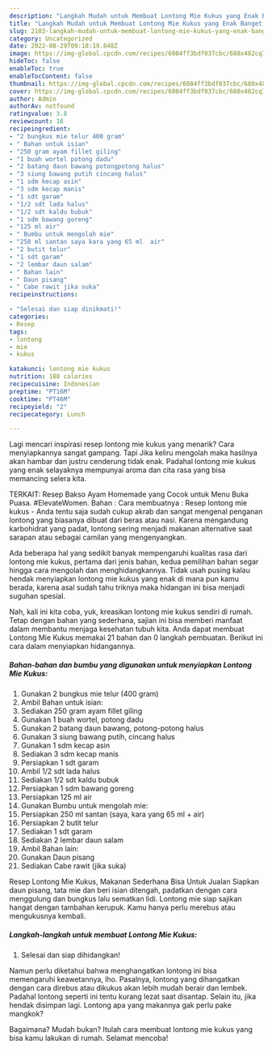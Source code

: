 ```yaml
---
description: "Langkah Mudah untuk Membuat Lontong Mie Kukus yang Enak Banget, Buat Buka Puasa Lezat Sekali"
title: "Langkah Mudah untuk Membuat Lontong Mie Kukus yang Enak Banget, Buat Buka Puasa Lezat Sekali"
slug: 2103-langkah-mudah-untuk-membuat-lontong-mie-kukus-yang-enak-banget-buat-buka-puasa-lezat-sekali
category: Uncategorized
date: 2022-08-29T09:18:19.848Z
image: https://img-global.cpcdn.com/recipes/6084ff3bdf037cbc/680x482cq70/lontong-mie-kukus-foto-resep-utama.jpg
hideToc: false
enableToc: true
enableTocContent: false
thumbnail: https://img-global.cpcdn.com/recipes/6084ff3bdf037cbc/680x482cq70/lontong-mie-kukus-foto-resep-utama.jpg
cover: https://img-global.cpcdn.com/recipes/6084ff3bdf037cbc/680x482cq70/lontong-mie-kukus-foto-resep-utama.jpg
author: Admin
authorAv: notfound
ratingvalue: 3.8
reviewcount: 16
recipeingredient:
- "2 bungkus mie telur 400 gram"
- " Bahan untuk isian"
- "250 gram ayam fillet giling"
- "1 buah wortel potong dadu"
- "2 batang daun bawang potongpotong halus"
- "3 siung bawang putih cincang halus"
- "1 sdm kecap asin"
- "3 sdm kecap manis"
- "1 sdt garam"
- "1/2 sdt lada halus"
- "1/2 sdt kaldu bubuk"
- "1 sdm bawang goreng"
- "125 ml air"
- " Bumbu untuk mengolah mie"
- "250 ml santan saya kara yang 65 ml  air"
- "2 butit telur"
- "1 sdt garam"
- "2 lembar daun salam"
- " Bahan lain"
- " Daun pisang"
- " Cabe rawit jika suka"
recipeinstructions:

- "Selesai dan siap dinikmati!"
categories:
- Resep
tags:
- lontong
- mie
- kukus

katakunci: lontong mie kukus 
nutrition: 188 calories
recipecuisine: Indonesian
preptime: "PT16M"
cooktime: "PT46M"
recipeyield: "2"
recipecategory: Lunch

---
```



Lagi mencari inspirasi resep lontong mie kukus yang menarik? Cara menyiapkannya sangat gampang. Tapi Jika keliru mengolah maka hasilnya akan hambar dan justru cenderung tidak enak. Padahal lontong mie kukus yang enak selayaknya mempunyai aroma dan cita rasa yang bisa memancing selera kita.


TERKAIT: Resep Bakso Ayam Homemade yang Cocok untuk Menu Buka Puasa. #ElevateWomen. Bahan : Cara membuatnya : Resep lontong mie kukus - Anda tentu saja sudah cukup akrab dan sangat mengenal penganan lontong yang biasanya dibuat dari beras atau nasi. Karena mengandung karbohidrat yang padat, lontong sering menjadi makanan alternative saat sarapan atau sebagai camilan yang mengenyangkan.

Ada beberapa hal yang sedikit banyak mempengaruhi kualitas rasa dari lontong mie kukus, pertama dari jenis bahan, kedua pemilihan bahan segar hingga cara mengolah dan menghidangkannya. Tidak usah pusing kalau hendak menyiapkan lontong mie kukus yang enak di mana pun kamu berada, karena asal sudah tahu triknya maka hidangan ini bisa menjadi suguhan spesial.


Nah, kali ini kita coba, yuk, kreasikan lontong mie kukus sendiri di rumah. Tetap dengan bahan yang sederhana, sajian ini bisa memberi manfaat dalam membantu menjaga kesehatan tubuh kita. Anda dapat membuat Lontong Mie Kukus memakai 21 bahan dan 0 langkah pembuatan. Berikut ini cara dalam menyiapkan hidangannya.

<!--inarticleads1-->

##### Bahan-bahan dan bumbu yang digunakan untuk menyiapkan Lontong Mie Kukus:

1. Gunakan 2 bungkus mie telur (400 gram)
1. Ambil  Bahan untuk isian:
1. Sediakan 250 gram ayam fillet giling
1. Gunakan 1 buah wortel, potong dadu
1. Gunakan 2 batang daun bawang, potong-potong halus
1. Gunakan 3 siung bawang putih, cincang halus
1. Gunakan 1 sdm kecap asin
1. Sediakan 3 sdm kecap manis
1. Persiapkan 1 sdt garam
1. Ambil 1/2 sdt lada halus
1. Sediakan 1/2 sdt kaldu bubuk
1. Persiapkan 1 sdm bawang goreng
1. Persiapkan 125 ml air
1. Gunakan  Bumbu untuk mengolah mie:
1. Persiapkan 250 ml santan (saya, kara yang 65 ml + air)
1. Persiapkan 2 butit telur
1. Sediakan 1 sdt garam
1. Sediakan 2 lembar daun salam
1. Ambil  Bahan lain:
1. Gunakan  Daun pisang
1. Sediakan  Cabe rawit (jika suka)


Resep Lontong Mie Kukus, Makanan Sederhana Bisa Untuk Jualan Siapkan daun pisang, tata mie dan beri isian ditengah, padatkan dengan cara menggulung dan bungkus lalu sematkan lidi. Lontong mie siap sajikan hangat dengan tambahan kerupuk. Kamu hanya perlu merebus atau mengukusnya kembali. 

<!--inarticleads2-->

##### Langkah-langkah untuk membuat Lontong Mie Kukus:


1. Selesai dan siap dihidangkan!

Namun perlu diketahui bahwa menghangatkan lontong ini bisa memengaruhi keawetannya, lho. Pasalnya, lontong yang dihangatkan dengan cara direbus atau dikukus akan lebih mudah berair dan lembek. Padahal lontong seperti ini tentu kurang lezat saat disantap. Selain itu, jika hendak disimpan lagi. Lontong apa yang makannya gak perlu pake mangkok? 

Bagaimana? Mudah bukan? Itulah cara membuat lontong mie kukus yang bisa kamu lakukan di rumah. Selamat mencoba!
